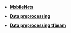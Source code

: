+ **[MobileNets](https://viblo.asia/p/cnn-architecture-series-1-mobilenets-mo-hinh-gon-nhe-cho-mobile-applications-1VgZvJV1ZAw)**


+ **[Data preprocessing](https://www.tensorflow.org/tfx/transform/get_started)**
+ **[Data preprocessing tfbeam](https://beam.apache.org/get-started/try-apache-beam/)**
